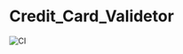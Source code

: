 # Credit_Card_Validetor

![CI](https://github.com/YrChek/credit_card_validator/actions/workflows/web.yml/badge.svg)
